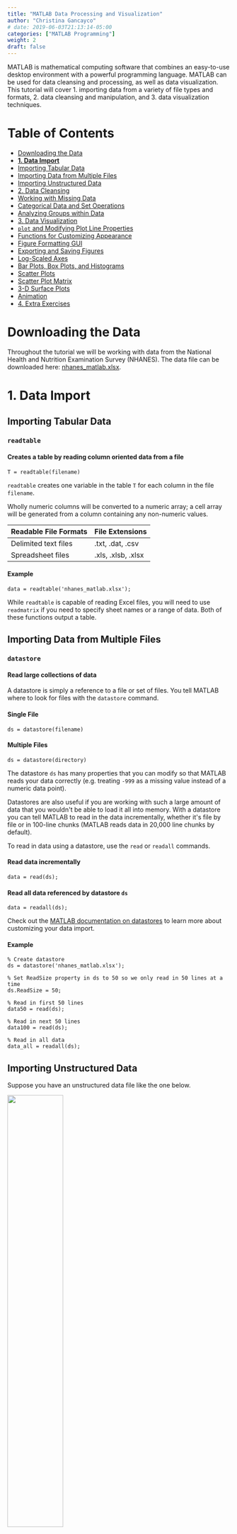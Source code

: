 ```yaml
---
title: "MATLAB Data Processing and Visualization"
author: "Christina Gancayco"
# date: 2019-06-03T21:13:14-05:00
categories: ["MATLAB Programming"]
weight: 2
draft: false
---
```


<p class="lead">MATLAB is mathematical computing software that combines an easy-to-use 
desktop environment with a powerful programming language. MATLAB can be used for data 
cleansing and processing, as well as data visualization. This tutorial will cover 
1. importing data from a variety of file types and formats, 2. data cleansing and 
manipulation, and 3. data visualization techniques. </p>

# Table of Contents
* [Downloading the Data](#downloading-data)
* [**1. Data Import**](#data-import)
* [Importing Tabular Data](#importing-tabular-data)
* [Importing Data from Multiple Files](#importing-multiple-files)
* [Importing Unstructured Data](#importing-unstructured-data)
* [2. Data Cleansing](#data-cleansing)
* [Working with Missing Data](#working-with-missing-data)
* [Categorical Data and Set Operations](#categorical-data-set-operations)
* [Analyzing Groups within Data](#analyzing-groups-within-data)
* [3. Data Visualization](#data-visualization)
* [`plot` and Modifying Plot Line Properties](#plot)
* [Functions for Customizing Appearance](#functions-for-customization)
* [Figure Formatting GUI](#figure-formatting-gui)
* [Exporting and Saving Figures](#exporting-saving-figures)
* [Log-Scaled Axes](#log-scaled-axes)
* [Bar Plots, Box Plots, and Histograms](#barplots-boxplots-histograms)
* [Scatter Plots](#scatterplots)
* [Scatter Plot Matrix](#scatterplot-matrix)
* [3-D Surface Plots](#3d-surface-plots)
* [Animation](#animation)
* [4. Extra Exercises](#extra-exercises)

# <a name="downloading-data">Downloading the Data</a>

Throughout the tutorial we will be working with data from the National Health and Nutrition 
Examination Survey (NHANES). The data file can be downloaded here: [nhanes_matlab.xlsx](https://workshops.somrc.virginia.edu/data/nhanes_matlab.xlsx).

# <a name="data-import">1. Data Import</a>

## <a name="importing-tabular-data">Importing Tabular Data</a>

### `readtable`

#### Creates a table by reading column oriented data from a file

```
T = readtable(filename)
```

`readtable` creates one variable in the table `T` for each column in the file `filename`.

Wholly numeric columns will be converted to a numeric array; a cell array will be generated 
from a column containing any non-numeric values.

| **Readable File Formats** | **File Extensions** |
| -----                     |  ------             |
| Delimited text files      | .txt, .dat, .csv    |
| Spreadsheet files         | .xls, .xlsb, .xlsx  |


#### Example

```
data = readtable('nhanes_matlab.xlsx');
```

While `readtable` is capable of reading Excel files, you will need to use `readmatrix` if you 
need to specify sheet names or a range of data. Both of these functions output a table.

## <a name="importing-multiple-files">Importing Data from Multiple Files</a>

### `datastore`

#### Read large collections of data

A datastore is simply a reference to a file or set of files. You tell MATLAB where to look 
for files with the `datastore` command.

#### Single File
```
ds = datastore(filename)
```

#### Multiple Files
```
ds = datastore(directory)
```

The datastore `ds` has many properties that you can modify so that MATLAB reads your data 
correctly (e.g. treating `-999` as a missing value instead of a numeric data point).

Datastores are also useful if you are working with such a large amount of data that you 
wouldn't be able to load it all into memory. With a datastore you can tell MATLAB to read 
in the data incrementally, whether it's file by file or in 100-line chunks (MATLAB reads data in 20,000 
line chunks by default).

To read in data using a datastore, use the `read` or `readall` commands.

#### Read data incrementally
```
data = read(ds);
```

#### Read all data referenced by datastore `ds`
```
data = readall(ds);
```

Check out the [MATLAB documentation on datastores](https://www.mathworks.com/help/matlab/datastore.html) to learn more about customizing your 
data import.

#### Example

```
% Create datastore
ds = datastore('nhanes_matlab.xlsx');

% Set ReadSize property in ds to 50 so we only read in 50 lines at a time
ds.ReadSize = 50;

% Read in first 50 lines
data50 = read(ds);

% Read in next 50 lines
data100 = read(ds);

% Read in all data
data_all = readall(ds);
```

## <a name="importing-unstructured-data">Importing Unstructured Data</a>

Suppose you have an unstructured data file like the one below.

<img src="/images/matlab-dataviz-1.png" style="width:50%;height:50%"></img>

Even, though we understand how to read data formatted this way, MATLAB is unable to read 
data automatically if each line doesn't have the same columns. We can use MATLAB's lower 
level file import functions to read irregular data.

Using low-level file import requires three steps:

1. Open file (`fid = fopen(filename)`, fid stands for **f**ile **ID**)

2. Read data

3. Close file (`fclose(fid)`)

The first and last steps are pretty straightforward, so the rest of this section will 
focus on step 2. There are a couple ways we can read in the data.

### `fgetl`
#### Read line from file 

```
myLine = fgetl(fid)
```
Using in succession will allow you to continue reading the file line by line. Regardless of 
whether the data is numeric, the output of `fgetl` will be a string. This means you may have to 
parse and convert the data to the proper data type after import. You can learn more about 
this process from [MATLAB's documentation on string manipulation](https://www.mathworks.com/help/matlab/characters-and-strings.html).

### `textscan`
#### Read formatted data from file

```
myData = textscan(fid, formatSpec) 
```

`textscan` allows you to specify the format of a line of data up-front so that you don't have to 
manipulate strings unnecessarily. `textscan` also allows you to read multiple lines and to skip 
any columns you don't need. 

The output of `textscan` is a cell array (`myData`) where each cell contains the values from a 
single column. Each cell will contain a column vector (for numeric data) or column cell array (for non-numeric or mixed 
data).

`textscan` requires you to specify the format of your data in the variable `formatSpec`.
Below is a `formatSpec` for some example data.

<img src="/images/matlab-dataviz-2.png" style="height:50%;width:50%"></img>

```
% This dataset is part of your installation of MATLAB!

% fullfile is retrieving and the full file path to the dataset.
filename = fullfile(matlabroot, 'examples', 'matlab', 'scan1.dat');

% Open the file
fid = fopen(filename);

% Format spec: it's a string
formatSpec = '%{MM/dd/uuuu}D %s %f32 %d8 %u %f %f %s %f';

% Read the data into using textscan
myData = textscan(fid, formatSpec);

% Close the file
fclose(fid);
```

More information about MATLAB's low-level file I/O can be found here: [https://www.mathworks.com/help/matlab/low-level-file-i-o.html](https://www.mathworks.com/help/matlab/low-level-file-i-o.html).


# <a name="data-cleansing">2. Data Cleansing</a>

## <a name="working-with-missing-data">Working with Missing Data</a>

When MATLAB imports data that has missing values for numeric variables, it replaces that 
instance with `NaN`, or **N**ot-**a**-**N**umber. This section discusses multiple ways you 
can handle missing data and NaNs.

### Omitting NaNs

Calculating stats on arrays that contain NaN results in another NaN. If we want to omit NaNs 
from our calculation, we can use the `'omitnan'` option.

#### Example: Calculating mean
```
avgIncome = mean(data.Income, 'omitnan');

```

Other functions that can use the `'omitnan'` option:

| Function Name | What It Does       |
| ---           | ---                |
| cov           | Covariance         |
| mean          | Mean               |
| median        | Median             |
| std           | Standard Deviation |
| var           | Variance           |

However, `max` and `min` omit NaNs by default, and adding the `'omitnan'` flag will yield 
unexpected results.

### Locating Missing Data and Deleting Incomplete Rows

#### `ismissing`
#### Find missing values in a table

```
TF = ismissing(A)
```
`ismissing` returns a logical array `TF` that is the same size as the table `A`. Values of `1` 
in `TF` correspond to missing values in `A` at the same location.

#### `any`
#### Find non-zero elements in an array

```
missingRows = any(TF, 2)
```
`any` returns a logical array `missingRows` that is the same length as the input array `TF`.
Values of `1` in `missingRows` correspond to rows in `TF` that contain a `1`. Because `1`s in `TF` 
correspond to missing values in our original table `A`, **values of 1 in `missingRows` also correspond 
to rows with missing data in `A`.**

We have the number `2` as the second input in `any`. This is because by default `any` looks for 
non-zero elements in a column. Since we want to look for non-zero elements in rows, we need to specify 
that with the `2`.

#### Logical Indexing
#### Remove rows with missing data

```
A(missingRows,:) = [];
```

Using our logical array `missingRows`, we can index into our table `A` and select all of the 
rows in A that have missing data. With the colon operator `:`, we can also select the data from all 
the columns in those rows. If we select that data in `A` and set it equal to empty brackets, that will 
remove all those rows from `A`.

#### Example
```
% Read in data as table
data = readtable('nhanes_matlab.xlsx');

% Find missing data
missing = ismissing(data);

% Find rows that have missing data
missingRows = any(missing, 2);

% Remove rows with missing data from table
data(missingRows,:) = [];
```

## <a name="categorical-data-set-operations">Categorical Data and Set Operations</a>

### `categorical`
#### Assigns a value to each of a finite set of discrete categories

Consider the cell array below.
```
mySet = {'low', 'medium', 'low', 'low', 'high', 'medium', 'low'};
```
As humans, we understand that the array contains values that fall into 3 distinct categories: 
'low', 'medium', and 'high'. MATLAB doesn't necessarily know this and will treat all seven items in the 
array as individual values. With the `categorical` function, we can tell MATLAB to treat values with 
the same string as part of a single category. The output of the `categorical` function is a 
categorical array the same size as the input array.

```
mySet = categorical(mySet);

categories(mySet)
```

With the `categories` command, we can find out the different categories in our categorical array. 
As expected, our three categories are 'low', 'medium', and 'high'.

We can convert the text variables in our table to categorical arrays one at a time with the categorical command.

```
% Reading the data into a table
data = readtable('nhanes_matlab.xlsx');

% Convert Gender variable to categorical array
data.Gender = categorical(data.Gender);
```

### `convertvars`
#### Batch convert table variables to categorical arrays

```
T2 = convertvars(T1, vars, datatype)
```

We can use `convertvars` to create a new table `T2` that converts all the variables in our table `T1` to our desired data 
type, in this case categorical arrays. We list the names of the variables we want to convert in 
the cell array `vars`.

#### Example
```
% Reading the data into a table
data = readtable('nhanes_matlab.xlsx');

% Convert text variables to categorical arrays
vars = {'Gender', 'Race'};
        
newdata = convertvars(data, vars, 'categorical');
```

We can replace `vars` with `@iscell` if we know we want to convert all cell arrays to in our 
table to categorical arrays.

```
newdata = convertvars(data, @iscell, 'categorical');
```

### Why Use Categorical Arrays?

* Several discrete data plot types require input data be categorical
* Use less memory
* `ismissing` is able to determine missing data in categorical arrays but not cell arrays

## <a name="analyzing-groups-within-data">Analyzing Groups within Data</a>

[MATLAB Academy Exercises](https://matlabacademy.mathworks.com/R2018b/portal.html?course=mlvi#chapter=7&lesson=1&section=1)

# <a name="data-visualization">3. Data Visualization</a>

We will be looking at different examples of data visualization in MATLAB using a live script. 
Please download the script from this [link](/files/Data_Visualization_Matlab.mlx).

## <a name="plot">`plot` and Modifying Plot Line Properties</a>

## <a name="functions-for-customization">Functions for Customizing Appearance</a>

## <a name="figure-formatting-gui">Figure Formatting GUI</a>

## <a name="exporting-saving-figures">Exporting and Saving Figures</a>

## <a name="log-scaled-axes">Log-Scaled Axes</a>

## <a name="barplots-boxplots-histograms">Bar Plots, Box Plots, and Histograms</a>

## <a name="scatterplots">Scatter Plots</a>

## <a name="scatterplot-matrix">Scatter Plot Matrix</a>

## <a name="3-D Surface Plots">3-D Surface Plots</a>

## <a name="animation">Animation</a>

## <a name="extra-exercises">4. Extra Exercises</a>

#### NHANES

1. Create a scatter plot of Height vs Weight. Include labels on both axes and a title for your graph.

2. Create a new table in which all rows containing missing data, categorical or numerical, have been removed.

3. Create a scatter plot matrix to compare Weight, Height, and BPSys.

4. Create stacked bar plots showing the proportions of the Highest Level of Education reached at each Income.

[Discretizing Continuous Data](https://matlabacademy.mathworks.com/R2018b/portal.html?course=mlvi#chapter=3&lesson=5&section=1)

[Review Project: Fuel Efficiency](https://matlabacademy.mathworks.com/R2018b/portal.html?course=mlvi#chapter=5&lesson=1&section=1)

[3D Data Visualization](https://matlabacademy.mathworks.com/R2018b/portal.html?course=mlvi#chapter=10&lesson=1&section=1)

[The Graphics Objects Hierarchy](https://matlabacademy.mathworks.com/R2018b/portal.html?course=mlvi#chapter=8&lesson=4&section=1)



